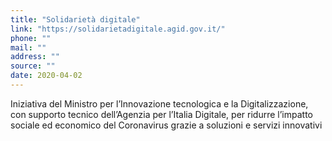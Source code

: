 ```yaml
---
title: "Solidarietà digitale"
link: "https://solidarietadigitale.agid.gov.it/"
phone: ""
mail: ""
address: ""
source: ""
date: 2020-04-02
---
```


Iniziativa del Ministro per l’Innovazione tecnologica e la Digitalizzazione, con supporto tecnico dell’Agenzia per l’Italia Digitale, per ridurre l’impatto sociale ed economico del Coronavirus grazie a soluzioni e servizi innovativi
